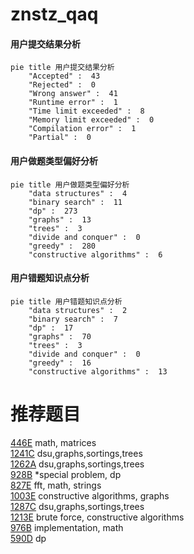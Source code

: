 # znstz_qaq

<!-- tabs:start -->



#### **用户提交结果分析**

```mermaid
pie title 用户提交结果分析
    "Accepted" :  43
    "Rejected" :  0
    "Wrong answer" :  41
    "Runtime error" :  1
    "Time limit exceeded" :  8
    "Memory limit exceeded" :  0
    "Compilation error" :  1
    "Partial" :  0
```

#### **用户做题类型偏好分析**

```mermaid
pie title 用户做题类型偏好分析
    "data structures" :  4
    "binary search" :  11
    "dp" :  273
    "graphs" :  13
    "trees" :  3
    "divide and conquer" :  0
    "greedy" :  280
    "constructive algorithms" :  6
```
#### **用户错题知识点分析**

```mermaid
pie title 用户错题知识点分析
    "data structures" :  2
    "binary search" :  7
    "dp" :  17
    "graphs" :  70
    "trees" :  3
    "divide and conquer" :  0
    "greedy" :  16
    "constructive algorithms" :  13
```



<!-- tabs:end -->
# 推荐题目
[446E](https://codeforces.com/contest/446/problem/E)		math,
                        matrices		  
[1241C](https://codeforces.com/contest/1241/problem/C)		dsu,graphs,sortings,trees		  
[1262A](https://codeforces.com/contest/1262/problem/A)		dsu,graphs,sortings,trees		  
[928B](https://codeforces.com/contest/928/problem/B)		*special problem,
                        dp		  
[827E](https://codeforces.com/contest/827/problem/E)		fft,
                        math,
                        strings		  
[1003E](https://codeforces.com/contest/1003/problem/E)		constructive algorithms,
                        graphs		  
[1287C](https://codeforces.com/contest/1287/problem/C)		dsu,graphs,sortings,trees		  
[1213E](https://codeforces.com/contest/1213/problem/E)		brute force,
                        constructive algorithms		  
[976B](https://codeforces.com/contest/976/problem/B)		implementation,
                        math		  
[590D](https://codeforces.com/contest/590/problem/D)		dp		  
